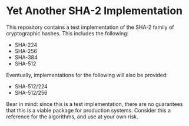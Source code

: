 # Yet Another SHA-2 Implementation

This repository contains a test implementation of the SHA-2 family of cryptographic hashes. This includes the following:
- SHA-224
- SHA-256
- SHA-384
- SHA-512

Eventually, implementations for the following will also be provided:
- SHA-512/224
- SHA-512/256

Bear in mind: since this is a test implementation, there are no guarantees that this is a viable package for production systems. Consider this a reference for the algorithms, and use at your own risk.